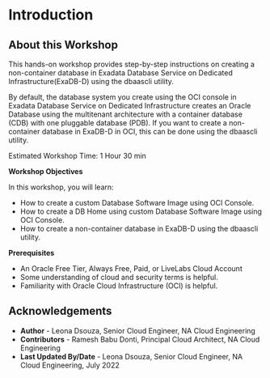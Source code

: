 # Introduction

## About this Workshop

This hands-on workshop provides step-by-step instructions on creating a non-container database in Exadata Database Service on Dedicated Infrastructure(ExaDB-D) using the dbaascli utility.

By default, the database system you create using the OCI console in Exadata Database Service on Dedicated Infrastructure creates an Oracle Database using the multitenant architecture with a container database (CDB) with one pluggable database (PDB). If you want to create a non-container database in ExaDB-D in OCI, this can be done using the dbaascli utility.

Estimated Workshop Time: 1 Hour 30 min

**Workshop Objectives**

In this workshop, you will learn:
* How to create a custom Database Software Image using OCI Console.
* How to create a DB Home using custom Database Software Image using OCI Console.
* How to create a non-container database in ExaDB-D using the dbaascli utility.


**Prerequisites**
* An Oracle Free Tier, Always Free, Paid, or LiveLabs Cloud Account
* Some understanding of cloud and security terms is helpful.
* Familiarity with Oracle Cloud Infrastructure (OCI) is helpful.

## Acknowledgements
* **Author** - Leona Dsouza, Senior Cloud Engineer, NA Cloud Engineering
* **Contributors** - Ramesh Babu Donti, Principal Cloud Architect, NA Cloud Engineering
* **Last Updated By/Date** - Leona Dsouza, Senior Cloud Engineer, NA Cloud Engineering, July 2022
